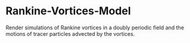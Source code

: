 # Rankine-Vortices-Model

Render simulations of Rankine vortices in a doubly periodic field and the motions of tracer particles advected by the vortices.
